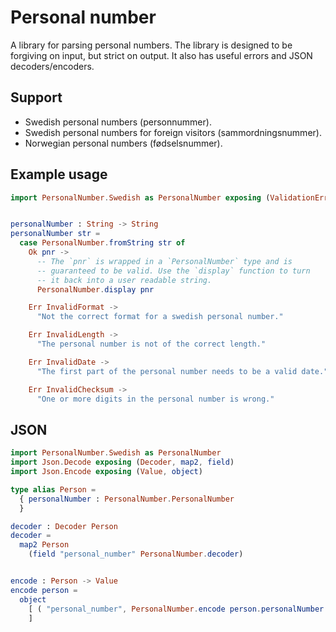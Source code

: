 # Personal number

A library for parsing personal numbers. The library is designed to be forgiving on input, but strict on output. It also has useful errors and JSON decoders/encoders.

## Support

- Swedish personal numbers (personnummer).
- Swedish personal numbers for foreign visitors (sammordningsnummer).
- Norwegian personal numbers (fødselsnummer).

## Example usage

```elm
import PersonalNumber.Swedish as PersonalNumber exposing (ValidationError(..))


personalNumber : String -> String
personalNumber str =
  case PersonalNumber.fromString str of
    Ok pnr ->
      -- The `pnr` is wrapped in a `PersonalNumber` type and is
      -- guaranteed to be valid. Use the `display` function to turn
      -- it back into a user readable string.
      PersonalNumber.display pnr

    Err InvalidFormat ->
      "Not the correct format for a swedish personal number."

    Err InvalidLength ->
      "The personal number is not of the correct length."

    Err InvalidDate ->
      "The first part of the personal number needs to be a valid date."

    Err InvalidChecksum ->
      "One or more digits in the personal number is wrong."
```

## JSON

```elm
import PersonalNumber.Swedish as PersonalNumber
import Json.Decode exposing (Decoder, map2, field)
import Json.Encode exposing (Value, object)

type alias Person =
  { personalNumber : PersonalNumber.PersonalNumber
  }

decoder : Decoder Person
decoder =
  map2 Person
    (field "personal_number" PersonalNumber.decoder)


encode : Person -> Value
encode person =
  object
    [ ( "personal_number", PersonalNumber.encode person.personalNumber )
    ]
```
